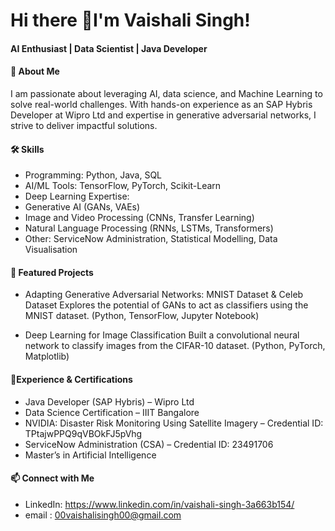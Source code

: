# Hi there 👋I'm Vaishali Singh!
#### AI Enthusiast | Data Scientist | Java Developer

#### 🌟 About Me

I am passionate about leveraging AI, data science, and Machine Learning to solve real-world challenges. With hands-on experience as an SAP Hybris Developer at Wipro Ltd and expertise in generative adversarial networks, I strive to deliver impactful solutions.

#### 🛠 Skills

- Programming: Python, Java, SQL
- AI/ML Tools: TensorFlow, PyTorch, Scikit-Learn
- Deep Learning Expertise:
- Generative AI (GANs, VAEs)
- Image and Video Processing (CNNs, Transfer Learning)
- Natural Language Processing (RNNs, LSTMs, Transformers)
- Other: ServiceNow Administration, Statistical Modelling, Data Visualisation

#### 📂 Featured Projects

- Adapting Generative Adversarial Networks: MNIST Dataset & Celeb Dataset
  Explores the potential of GANs to act as classifiers using the MNIST dataset.
  (Python, TensorFlow, Jupyter Notebook)

- Deep Learning for Image Classification
  Built a convolutional neural network to classify images from the CIFAR-10 dataset.
  (Python, PyTorch, Matplotlib)

#### 📜Experience & Certifications
 
- Java Developer (SAP Hybris) – Wipro Ltd
- Data Science Certification – IIIT Bangalore
- NVIDIA: Disaster Risk Monitoring Using Satellite Imagery – Credential ID: TPtajwPPQ9qVBOkFJ5pVhg
- ServiceNow Administration (CSA) – Credential ID: 23491706
- Master’s in Artificial Intelligence

#### 📫 Connect with Me
- LinkedIn: https://www.linkedin.com/in/vaishali-singh-3a663b154/
- email : 00vaishalisingh00@gmail.com
